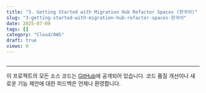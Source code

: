 ```yaml
---
title: "3. Getting Started with Migration Hub Refactor Spaces (한국어)"
slug: "3-getting-started-with-migration-hub-refactor-spaces-한국어"
date: 2025-07-09
tags: []
category: "Cloud/AWS"
draft: true
views: 0
---
```

## 

---
이 프로젝트의 모든 소스 코드는 [GitHub]()에 공개되어 있습니다. 코드 품질 개선이나 새로운 기능 제안에 대한 피드백은 언제나 환영합니다.